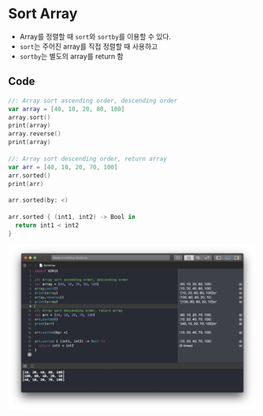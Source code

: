 # Sort Array

* Array를 정렬할 때 `sort`와 `sortby`를 이용할 수 있다.
* `sort`는 주어진 array를 직접 정렬할 때 사용하고
* `sortby`는 별도의 array를 return 함

## Code

```Swift
//: Array sort ascending order, descending order
var array = [40, 10, 20, 80, 100]
array.sort()
print(array)
array.reverse()
print(array)

//: Array sort descending order, return array
var arr = [40, 10, 20, 70, 100]
arr.sorted()
print(arr)

arr.sorted(by: <)

arr.sorted { (int1, int2) -> Bool in
  return int1 < int2
}
```

![screen shot](/documents/Swift/images/sortArrayImage.png)
